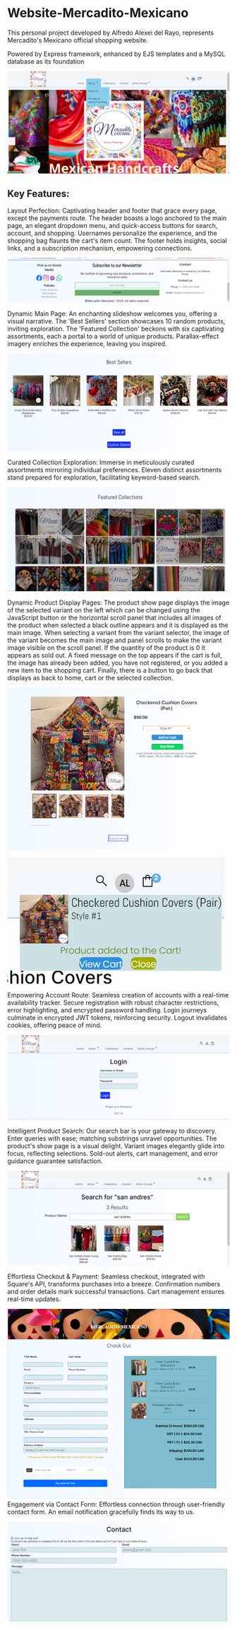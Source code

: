 # Website-Mercadito-Mexicano
This personal project developed by Alfredo Alexei del Rayo, represents Mercadito's Mexicano official shopping website. 

Powered by Express framework, enhanced by EJS templates and a MySQL database as its foundation

![image](README%20Images/main_page.png)

## Key Features:

Layout Perfection: Captivating header and footer that grace every page, except the payments route. The header boasts a logo anchored to the main page, an elegant dropdown menu, and quick-access buttons for search, account, and shopping. Usernames personalize the experience, and the shopping bag flaunts the cart's item count. The footer holds insights, social links, and a subscription mechanism, empowering connections.

![image](README%20Images/footer.png)

Dynamic Main Page: An enchanting slideshow welcomes you, offering a visual narrative. The 'Best Sellers' section showcases 10 random products, inviting exploration. The 'Featured Collection' beckons with six captivating assortments, each a portal to a world of unique products. Parallax-effect imagery enriches the experience, leaving you inspired.

![image](README%20Images/best_sellers.png)


Curated Collection Exploration: Immerse in meticulously curated assortments mirroring individual preferences. Eleven distinct assortments stand prepared for exploration, facilitating keyword-based search. 

![image](README%20Images/featured_collections.png)

Dynamic Product Display Pages: The product show page displays the image of the selected variant on the left which can be changed using the JavaScript button or the horizontal scroll panel that includes all images of the product when selected a black outline appears and it is displayed as the main image. When selecting a variant from the variant selector, the image of the variant becomes the main image and panel scrolls to make the variant image visible on the scroll panel. If the quantity of the product is 0 it appears as sold out. A fixed message on the top appears if the cart is full, the image has already been added, you have not registered, or you added a new item to the shopping cart. Finally, there is a button to go back that displays as back to home, cart or the selected collection.   

![image](README%20Images/product_show.png)

![image](README%20Images/product_message.png)



Empowering Account Route: Seamless creation of accounts with a real-time availability tracker. Secure registration with robust character restrictions, error highlighting, and encrypted password handling. Login journeys culminate in encrypted JWT tokens, reinforcing security. Logout invalidates cookies, offering peace of mind.

![image](README%20Images/login.png)


Intelligent Product Search: Our search bar is your gateway to discovery. Enter queries with ease; matching substrings unravel opportunities. The product's show page is a visual delight. Variant images elegantly glide into focus, reflecting selections. Sold-out alerts, cart management, and error guidance guarantee satisfaction.

![image](README%20Images/search.png)


Effortless Checkout & Payment: Seamless checkout, integrated with Square's API, transforms purchases into a breeze. Confirmation numbers and order details mark successful transactions. Cart management ensures real-time updates.

![image](README%20Images/checkout.png)
Engagement via Contact Form: Effortless connection through user-friendly contact form. An email notification gracefully finds its way to us.

![image](README%20Images/contact.png)
